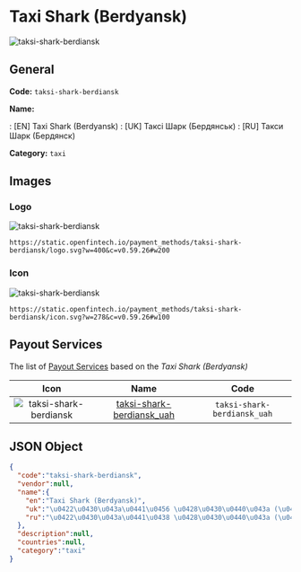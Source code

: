 
# Taxi Shark (Berdyansk) 
![taksi-shark-berdiansk](https://static.openfintech.io/payment_methods/taksi-shark-berdiansk/logo.svg?w=400&c=v0.59.26#w200)  

## General 
**Code:** `taksi-shark-berdiansk` 
 
**Name:** 
 
:	[EN] Taxi Shark (Berdyansk) 
:	[UK] Таксі Шарк (Бердянськ) 
:	[RU] Такси Шарк (Бердянск) 
 
**Category:** `taxi` 
 

## Images 

### Logo 
![taksi-shark-berdiansk](https://static.openfintech.io/payment_methods/taksi-shark-berdiansk/logo.svg?w=400&c=v0.59.26#w200)  

```
https://static.openfintech.io/payment_methods/taksi-shark-berdiansk/logo.svg?w=400&c=v0.59.26#w200
```  

### Icon 
![taksi-shark-berdiansk](https://static.openfintech.io/payment_methods/taksi-shark-berdiansk/icon.svg?w=278&c=v0.59.26#w100)  

```
https://static.openfintech.io/payment_methods/taksi-shark-berdiansk/icon.svg?w=278&c=v0.59.26#w100
```  

## Payout Services 
 
The list of [Payout Services](/payout-services/) based on the _Taxi Shark (Berdyansk)_ 

|Icon|Name|Code| 
|:---:|:---:|:---:| 
|![taksi-shark-berdiansk](https://static.openfintech.io/payout_methods/taksi-shark-berdiansk/icon.svg?w=278&c=v0.59.26#w40) |[taksi-shark-berdiansk_uah](/payout-services/taksi-shark-berdiansk_uah/)|`taksi-shark-berdiansk_uah`| 
 

## JSON Object 

```json
{
  "code":"taksi-shark-berdiansk",
  "vendor":null,
  "name":{
    "en":"Taxi Shark (Berdyansk)",
    "uk":"\u0422\u0430\u043a\u0441\u0456 \u0428\u0430\u0440\u043a (\u0411\u0435\u0440\u0434\u044f\u043d\u0441\u044c\u043a)",
    "ru":"\u0422\u0430\u043a\u0441\u0438 \u0428\u0430\u0440\u043a (\u0411\u0435\u0440\u0434\u044f\u043d\u0441\u043a)"
  },
  "description":null,
  "countries":null,
  "category":"taxi"
}
```  
